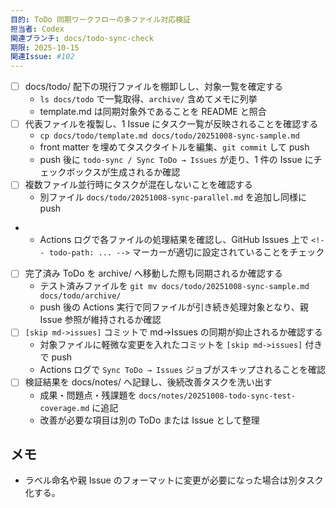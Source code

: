 ```yaml
---
目的: ToDo 同期ワークフローの多ファイル対応検証
担当者: Codex
関連ブランチ: docs/todo-sync-check
期限: 2025-10-15
関連Issue: #102
---
```


- [ ] docs/todo/ 配下の現行ファイルを棚卸しし、対象一覧を確定する
  - `ls docs/todo` で一覧取得、`archive/` 含めてメモに列挙
  - template.md は同期対象外であることを README と照合
- [ ] 代表ファイルを複製し、1 Issue にタスク一覧が反映されることを確認する
  - `cp docs/todo/template.md docs/todo/20251008-sync-sample.md`
  - front matter を埋めてタスクタイトルを編集、`git commit` して push
  - push 後に `todo-sync / Sync ToDo → Issues` が走り、1 件の Issue にチェックボックスが生成されるか確認
- [ ] 複数ファイル並行時にタスクが混在しないことを確認する
  - 別ファイル `docs/todo/20251008-sync-parallel.md` を追加し同様に push
-  - Actions ログで各ファイルの処理結果を確認し、GitHub Issues 上で `<!-- todo-path: ... -->` マーカーが適切に設定されていることをチェック
- [ ] 完了済み ToDo を archive/ へ移動した際も同期されるか確認する
  - テスト済みファイルを `git mv docs/todo/20251008-sync-sample.md docs/todo/archive/`
  - push 後の Actions 実行で同ファイルが引き続き処理対象となり、親 Issue 参照が維持されるか確認
- [ ] `[skip md->issues]` コミットで md→Issues の同期が抑止されるか確認する
  - 対象ファイルに軽微な変更を入れたコミットを `[skip md->issues]` 付きで push
  - Actions ログで `Sync ToDo → Issues` ジョブがスキップされることを確認
- [ ] 検証結果を docs/notes/ へ記録し、後続改善タスクを洗い出す
  - 成果・問題点・残課題を `docs/notes/20251008-todo-sync-test-coverage.md` に追記
  - 改善が必要な項目は別の ToDo または Issue として整理

## メモ
- ラベル命名や親 Issue のフォーマットに変更が必要になった場合は別タスク化する。
